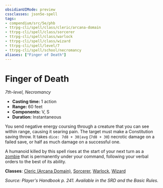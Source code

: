 ```yaml
---
obsidianUIMode: preview
cssclasses: json5e-spell
tags:
- compendium/src/5e/phb
- ttrpg-cli/spell/class/cleric/arcana-domain
- ttrpg-cli/spell/class/sorcerer
- ttrpg-cli/spell/class/warlock
- ttrpg-cli/spell/class/wizard
- ttrpg-cli/spell/level/7
- ttrpg-cli/spell/school/necromancy
aliases: ["Finger of Death"]
---
```

# Finger of Death
*7th-level, Necromancy*  

- **Casting time:** 1 action
- **Range:** 60 feet
- **Components:** V, S
- **Duration:** Instantaneous

You send negative energy coursing through a creature that you can see within range, causing it searing pain. The target must make a Constitution saving throw. It takes `dice: 7d8 + 30|avg` (`7d8 + 30`) necrotic damage on a failed save, or half as much damage on a successful one.

A humanoid killed by this spell rises at the start of your next turn as a [zombie](compendium/bestiary/undead/zombie.md) that is permanently under your command, following your verbal orders to the best of its ability.

**Classes**: [Cleric (Arcana Domain)](compendium/classes/cleric-arcana-domain-scag.md), [Sorcerer](compendium/classes/sorcerer.md), [Warlock](compendium/classes/warlock.md), [Wizard](compendium/classes/wizard.md)

*Source: Player's Handbook p. 241. Available in the SRD and the Basic Rules.*